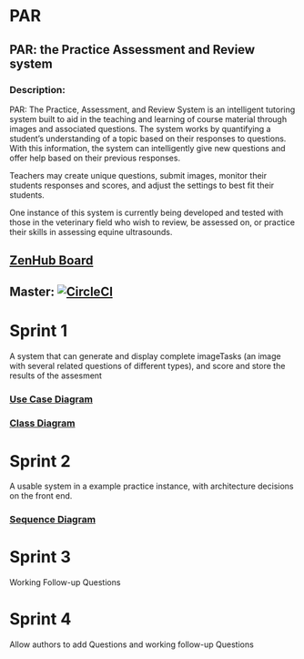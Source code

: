 # PAR
## PAR: the Practice Assessment and Review system

### Description:

PAR: The Practice, Assessment, and Review System is an intelligent tutoring system built to aid in the teaching and learning of course material through images and associated questions. 
The system works by quantifying a student’s understanding of a topic based on their responses to questions. With this information, the system can intelligently give new questions and offer help based on their previous responses.

Teachers may create unique questions, submit images, monitor their students responses and scores, and adjust the settings to best fit their students.

One instance of this system is currently being developed and tested with those in the veterinary field who wish to review, be assessed on, or practice their skills in assessing equine ultrasounds.


## [ZenHub Board](https://app.zenhub.com/workspaces/par-5cf68a391437ff1e943f0c81/board?filterLogic=any&repos=190221376,191385989)

## Master: [![CircleCI](https://circleci.com/gh/tobydragon/PAR/tree/master.svg?style=svg)](https://circleci.com/gh/tobydragon/PAR/tree/master)

# Sprint 1
A system that can generate and display complete imageTasks (an image with several related questions of different types), and score and store the results of the assesment

### [Use Case Diagram](https://drive.google.com/file/d/1QTz--W0J2Ndkk39QbW9K4qkbaIEpPG40/view)

### [Class Diagram](https://drive.google.com/file/d/1yWu4kD_JU9DjYumKP-gYLECOCFiK0NfK/view?usp=sharing)

# Sprint 2
A usable system in a example practice instance, with architecture decisions on the front end.

### [Sequence Diagram](https://drive.google.com/file/d/1ZpLw_vbLu6KnSWsBCviQYmpIlEqpbHq-/view)

# Sprint 3
Working Follow-up Questions

# Sprint 4
Allow authors to add Questions and working follow-up Questions
